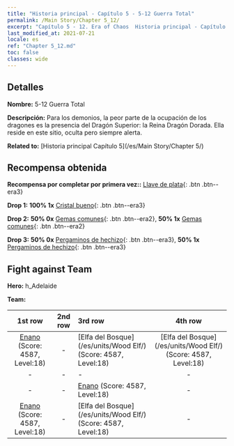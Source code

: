 ```yaml
---
title: "Historia principal - Capítulo 5 - 5-12 Guerra Total"
permalink: /Main Story/Chapter 5_12/
excerpt: "Capítulo 5 - 12. Era of Chaos  Historia principal - Capítulo 5_12. 5-12 Guerra Total"
last_modified_at: 2021-07-21
locale: es
ref: "Chapter 5_12.md"
toc: false
classes: wide
---
```


## Detalles

 **Nombre:** 5-12 Guerra Total

 **Descripción:** Para los demonios, la peor parte de la ocupación de los dragones es la presencia del Dragón Superior: la Reina Dragón Dorada. Ella reside en este sitio, oculta pero siempre alerta.

 **Related to:** [Historia principal Capítulo 5](/es/Main Story/Chapter 5/)

## Recompensa obtenida

 **Recompensa por completar por primera vez::** [Llave de plata](/ItemsES/con_693/){: .btn .btn--era3}

 **Drop 1:** **100% 1x** [Cristal bueno](/ItemsES/mat_17/){: .btn .btn--era3}

 **Drop 2:** **50% 0x** [Gemas comunes](/ItemsES/mat_10/){: .btn .btn--era2}, **50% 1x** [Gemas comunes](/ItemsES/mat_10/){: .btn .btn--era2}

 **Drop 3:** **50% 0x** [Pergaminos de hechizo](/ItemsES/con_694/){: .btn .btn--era3}, **50% 1x** [Pergaminos de hechizo](/ItemsES/con_694/){: .btn .btn--era3}


## Fight against Team
 **Hero:** h_Adelaide

 **Team:**


  | 1st row | 2nd row | 3rd row | 4th row |
  |:----:|:----:|:----|:----:|
  | [Enano](/es/units/Dwarf/) (Score: 4587, Level:18)  | - | [Elfa del Bosque](/es/units/Wood Elf/) (Score: 4587, Level:18)  | [Elfa del Bosque](/es/units/Wood Elf/) (Score: 4587, Level:18)  |
  | - | - | - | - |
  | - | - | [Enano](/es/units/Dwarf/) (Score: 4587, Level:18)  | - |
  | [Enano](/es/units/Dwarf/) (Score: 4587, Level:18)  | - | [Elfa del Bosque](/es/units/Wood Elf/) (Score: 4587, Level:18)  | - |


